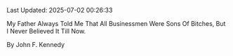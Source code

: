 Last Updated: 2025-07-02 00:26:33

My Father Always Told Me That All Businessmen Were Sons Of Bitches, But I Never Believed It Till Now.

By John F. Kennedy